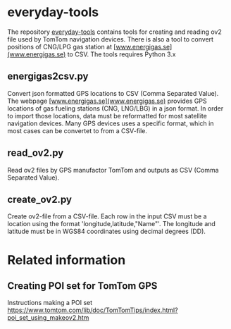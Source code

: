 # everyday-tools
The repository [everyday-tools](https://github.com/chella2/everyday-tools) contains tools for creating and reading ov2 file used by TomTom navigation devices. There is also a tool to convert positions of CNG/LPG gas station at [www.energigas.se](www.energigas.se) to CSV. The tools requires Python 3.x



## energigas2csv.py
Convert json formatted GPS locations to CSV (Comma Separated Value). The webpage [www.energigas.se](www.energigas.se) provides GPS locations of gas fueling stations (CNG, LNG/LBG) in a json format. In order to import those locations, data must be reformatted for most satellite navigation devices. Many GPS devices uses a specific format, which in most cases can be convertet to from a CSV-file.



## read_ov2.py
Read ov2 files by GPS manufactor TomTom and outputs as CSV (Comma Separated Value).



## create_ov2.py
Create ov2-file from a CSV-file. Each row in the input CSV must be a location using the format 'longitude,latitude,"Name"'. The longitude and latitude must be in WGS84 coordinates using decimal degrees (DD).



# Related information

## Creating POI set for TomTom GPS
Instructions making a POI set https://www.tomtom.com/lib/doc/TomTomTips/index.html?poi_set_using_makeov2.htm
